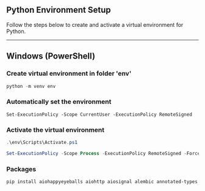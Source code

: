 ## Python Environment Setup

Follow the steps below to create and activate a virtual environment for Python.

---

## Windows (PowerShell)

### Create virtual environment in folder 'env'
```powershell
python -m venv env
```

### Automatically set the environment
```
Set-ExecutionPolicy -Scope CurrentUser -ExecutionPolicy RemoteSigned
```

### Activate the virtual environment
```powershell
.\env\Scripts\Activate.ps1
```
```powershell
Set-ExecutionPolicy -Scope Process -ExecutionPolicy RemoteSigned -Force; & .\env\Scripts\Activate.ps1
```

### Packages

```powershell
pip install aiohappyeyeballs aiohttp aiosignal alembic annotated-types anyio attrs cachetools certifi charset-normalizer circuitbreaker click colorama distlib fastapi filelock frozenlist google-api-core google-auth google-cloud-core google-cloud-spanner googleapis-common-protos greenlet grpc-google-iam-v1 grpc-interceptor grpcio grpcio-status h11 httpcore httpx idna inflection iniconfig Jinja2 Mako MarkupSafe multidict mypy_extensions packaging pipenv platformdirs pluggy propcache proto-plus protobuf pyasn1 pyasn1_modules pydantic pydantic_core Pygments pytest pytest-asyncio python-dotenv requests rsa setuptools sniffio SQLAlchemy sqlalchemy-spanner sqlparse starlette tenacity typing_extensions typing-inspect typing-inspection urllib3 uvicorn virtualenv xmltodict yarl requests pandas
```
